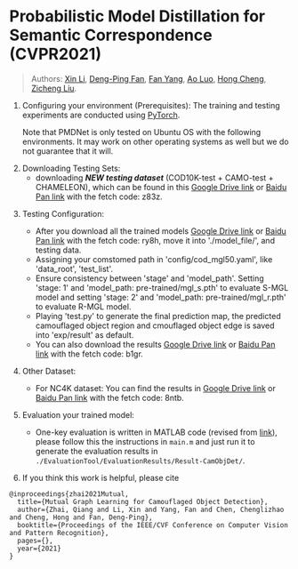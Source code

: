 #  Probabilistic Model Distillation for Semantic Correspondence (CVPR2021)

> Authors:
> [Xin Li](https://scholar.google.com/citations?user=TK-hRO8AAAAJ&hl=en), 
> [Deng-Ping Fan](https://dpfan.net/), 
> [Fan Yang](https://scholar.google.com/citations?user=FSfSgwQAAAAJ&hl=en), 
> [Ao Luo](), 
> [Hong Cheng](https://scholar.google.com/citations?user=-845MAcAAAAJ&hl=zh-CN), 
> [Zicheng Liu](https://scholar.google.com/citations?user=bkALdvsAAAAJ&hl=en).



1. Configuring your environment (Prerequisites):
    The training and testing experiments are conducted using [PyTorch](https://github.com/pytorch/pytorch).   
    
    Note that PMDNet is only tested on Ubuntu OS with the following environments. 
    It may work on other operating systems as well but we do not guarantee that it will.
    
<!--2. Downloading Testing Sets: -->
2. Downloading Testing Sets:
    + downloading _**NEW testing dataset**_ (COD10K-test + CAMO-test + CHAMELEON), which can be found in this [Google Drive link](https://drive.google.com/file/d/1QEGnP9O7HbN_2tH999O3HRIsErIVYalx/view?usp=sharing) or [Baidu Pan link](https://pan.baidu.com/s/143yHFLAabMBT7wgXA0LrMg) with the fetch code: z83z.
    <!--
    + download **_NEW training dataset_** (COD10K-train) which can be found in this [Google Drive link](https://drive.google.com/file/d/1D9bf1KeeCJsxxri6d2qAC7z6O1X_fxpt/view?usp=sharing) or [Baidu Pan link](https://pan.baidu.com/s/1XL6OjpDF-MVnXOY6-bdaBg) with the fetch code:djq2.  Please refer to our original paper for other training data. -->
    

<!--3. Training Configuration:

    + Assigning your customed path, like `--save_model`, `--train_img_dir`, and `--train_gt_dir` in `MyTrain.py`.
    
    + Just run it! -->

3. Testing Configuration:

    + After you download all the trained models [Google Drive link](https://drive.google.com/file/d/1KCYYcb3UM8a9Hg71f2KbowpdxGhzz6tu/view?usp=sharing) or [Baidu Pan link](https://pan.baidu.com/s/1pfFyOhOiaJVIxGjg6TFPLg) with the fetch code: ry8h, move it into './model_file/', and testing data.
    + Assigning your comstomed path in 'config/cod_mgl50.yaml', like 'data_root', 'test_list'.
    + Ensure consistency between 'stage' and 'model_path'. Setting 'stage: 1' and 'model_path: pre-trained/mgl_s.pth' to evaluate S-MGL model and setting 'stage: 2' and 'model_path: pre-trained/mgl_r.pth' to evaluate R-MGL model.
    + Playing 'test.py' to generate the final prediction map, the predicted camouflaged object region and cmouflaged object edge is saved into 'exp/result' as default.
    + You can also download the results [Google Drive link](https://drive.google.com/file/d/1Gi8JVgl3MFj3GCIW9FeE1gcmgCCzMI77/view?usp=sharing) or [Baidu Pan link](https://pan.baidu.com/s/1-0RV5ZORNznN_OVFTOoyNw) with the fetch code: b1gr.
4. Other Dataset:
    + For NC4K dataset: You can find the results in [Google Drive link](https://drive.google.com/file/d/1EgfD_GtxTlP7CSJI9RRQuKhjhbsg2DZy/view?usp=sharing) or [Baidu Pan link](https://pan.baidu.com/s/1Czgs3RciBZQjw0CB9iPPWw) with the fetch code: 8ntb.
    
5. Evaluation your trained model:

    + One-key evaluation is written in MATLAB code (revised from [link](https://github.com/DengPingFan/CODToolbox)), 
    please follow this the instructions in `main.m` and just run it to generate the evaluation results in 
    `./EvaluationTool/EvaluationResults/Result-CamObjDet/`.

6. If you think this work is helpful, please cite

```
@inproceedings{zhai2021Mutual,
  title={Mutual Graph Learning for Camouflaged Object Detection},
  author={Zhai, Qiang and Li, Xin and Yang, Fan and Chen, Chenglizhao and Cheng, Hong and Fan, Deng-Ping},
  booktitle={Proceedings of the IEEE/CVF Conference on Computer Vision and Pattern Recognition},
  pages={},
  year={2021}
}
```
